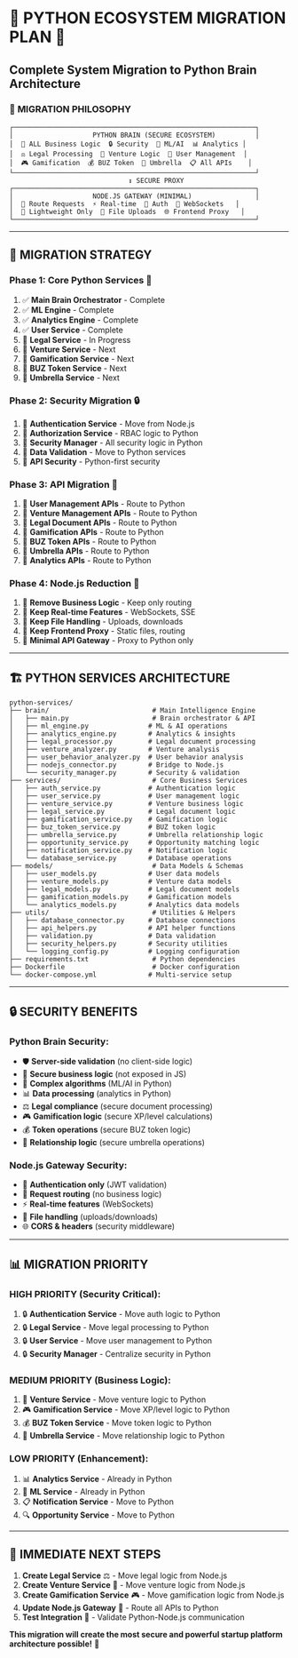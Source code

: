# 🐍 PYTHON ECOSYSTEM MIGRATION PLAN 🚀
## Complete System Migration to Python Brain Architecture

### 🎯 **MIGRATION PHILOSOPHY**

```
┌─────────────────────────────────────────────────────────────┐
│                    PYTHON BRAIN (SECURE ECOSYSTEM)          │
│  🧠 ALL Business Logic  🔒 Security  🤖 ML/AI  📊 Analytics │
│  ⚖️ Legal Processing  🏢 Venture Logic  👥 User Management  │
│  🎮 Gamification  💰 BUZ Token  🌂 Umbrella  📋 All APIs    │
└─────────────────────────────────────────────────────────────┘
                              ↕️ SECURE PROXY
┌─────────────────────────────────────────────────────────────┐
│                    NODE.JS GATEWAY (MINIMAL)                │
│  🤲 Route Requests  ⚡ Real-time  🔐 Auth  📡 WebSockets   │
│  🚀 Lightweight Only  📁 File Uploads  🌐 Frontend Proxy   │
└─────────────────────────────────────────────────────────────┘
```

---

## 🚀 **MIGRATION STRATEGY**

### **Phase 1: Core Python Services** 🧠
1. ✅ **Main Brain Orchestrator** - Complete
2. ✅ **ML Engine** - Complete  
3. ✅ **Analytics Engine** - Complete
4. ✅ **User Service** - Complete
5. 🔄 **Legal Service** - In Progress
6. 🔄 **Venture Service** - Next
7. 🔄 **Gamification Service** - Next
8. 🔄 **BUZ Token Service** - Next
9. 🔄 **Umbrella Service** - Next

### **Phase 2: Security Migration** 🔒
1. 🔄 **Authentication Service** - Move from Node.js
2. 🔄 **Authorization Service** - RBAC logic to Python
3. 🔄 **Security Manager** - All security logic in Python
4. 🔄 **Data Validation** - Move to Python services
5. 🔄 **API Security** - Python-first security

### **Phase 3: API Migration** 📡
1. 🔄 **User Management APIs** - Route to Python
2. 🔄 **Venture Management APIs** - Route to Python
3. 🔄 **Legal Document APIs** - Route to Python
4. 🔄 **Gamification APIs** - Route to Python
5. 🔄 **BUZ Token APIs** - Route to Python
6. 🔄 **Umbrella APIs** - Route to Python
7. 🔄 **Analytics APIs** - Route to Python

### **Phase 4: Node.js Reduction** 🤲
1. 🔄 **Remove Business Logic** - Keep only routing
2. 🔄 **Keep Real-time Features** - WebSockets, SSE
3. 🔄 **Keep File Handling** - Uploads, downloads
4. 🔄 **Keep Frontend Proxy** - Static files, routing
5. 🔄 **Minimal API Gateway** - Proxy to Python only

---

## 🏗️ **PYTHON SERVICES ARCHITECTURE**

```
python-services/
├── brain/                          # Main Intelligence Engine
│   ├── main.py                     # Brain orchestrator & API
│   ├── ml_engine.py               # ML & AI operations
│   ├── analytics_engine.py        # Analytics & insights
│   ├── legal_processor.py         # Legal document processing
│   ├── venture_analyzer.py        # Venture analysis
│   ├── user_behavior_analyzer.py  # User behavior analysis
│   ├── nodejs_connector.py        # Bridge to Node.js
│   └── security_manager.py        # Security & validation
├── services/                       # Core Business Services
│   ├── auth_service.py            # Authentication logic
│   ├── user_service.py            # User management logic
│   ├── venture_service.py         # Venture business logic
│   ├── legal_service.py           # Legal document logic
│   ├── gamification_service.py    # Gamification logic
│   ├── buz_token_service.py       # BUZ token logic
│   ├── umbrella_service.py        # Umbrella relationship logic
│   ├── opportunity_service.py     # Opportunity matching logic
│   ├── notification_service.py    # Notification logic
│   └── database_service.py        # Database operations
├── models/                         # Data Models & Schemas
│   ├── user_models.py             # User data models
│   ├── venture_models.py          # Venture data models
│   ├── legal_models.py            # Legal document models
│   ├── gamification_models.py     # Gamification models
│   └── analytics_models.py        # Analytics data models
├── utils/                          # Utilities & Helpers
│   ├── database_connector.py      # Database connections
│   ├── api_helpers.py             # API helper functions
│   ├── validation.py              # Data validation
│   ├── security_helpers.py        # Security utilities
│   └── logging_config.py          # Logging configuration
├── requirements.txt                # Python dependencies
├── Dockerfile                      # Docker configuration
└── docker-compose.yml             # Multi-service setup
```

---

## 🔒 **SECURITY BENEFITS**

### **Python Brain Security:**
- 🛡️ **Server-side validation** (no client-side logic)
- 🔐 **Secure business logic** (not exposed in JS)
- 🧮 **Complex algorithms** (ML/AI in Python)
- 📊 **Data processing** (analytics in Python)
- ⚖️ **Legal compliance** (secure document processing)
- 🎮 **Gamification logic** (secure XP/level calculations)
- 💰 **Token operations** (secure BUZ token logic)
- 🌂 **Relationship logic** (secure umbrella operations)

### **Node.js Gateway Security:**
- 🔑 **Authentication only** (JWT validation)
- 📡 **Request routing** (no business logic)
- ⚡ **Real-time features** (WebSockets)
- 📁 **File handling** (uploads/downloads)
- 🌐 **CORS & headers** (security middleware)

---

## 📊 **MIGRATION PRIORITY**

### **HIGH PRIORITY (Security Critical):**
1. 🔒 **Authentication Service** - Move auth logic to Python
2. 🔒 **Legal Service** - Move legal processing to Python
3. 🔒 **User Service** - Move user management to Python
4. 🔒 **Security Manager** - Centralize security in Python

### **MEDIUM PRIORITY (Business Logic):**
1. 🏢 **Venture Service** - Move venture logic to Python
2. 🎮 **Gamification Service** - Move XP/level logic to Python
3. 💰 **BUZ Token Service** - Move token logic to Python
4. 🌂 **Umbrella Service** - Move relationship logic to Python

### **LOW PRIORITY (Enhancement):**
1. 📊 **Analytics Service** - Already in Python
2. 🤖 **ML Service** - Already in Python
3. 📋 **Notification Service** - Move to Python
4. 🔍 **Opportunity Service** - Move to Python

---

## 🎯 **IMMEDIATE NEXT STEPS**

1. **Create Legal Service** ⚖️ - Move legal logic from Node.js
2. **Create Venture Service** 🏢 - Move venture logic from Node.js
3. **Create Gamification Service** 🎮 - Move gamification logic from Node.js
4. **Update Node.js Gateway** 🤲 - Route all APIs to Python
5. **Test Integration** 🔧 - Validate Python-Node.js communication

**This migration will create the most secure and powerful startup platform architecture possible!** 🚀
